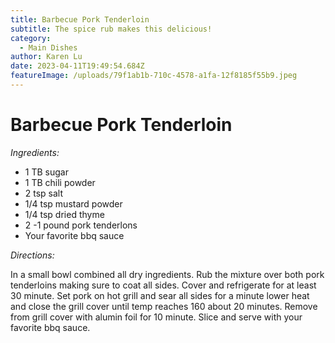 ```yaml
---
title: Barbecue Pork Tenderloin
subtitle: The spice rub makes this delicious!
category:
  - Main Dishes
author: Karen Lu
date: 2023-04-11T19:49:54.684Z
featureImage: /uploads/79f1ab1b-710c-4578-a1fa-12f8185f55b9.jpeg
---
```

# Barbecue Pork Tenderloin

*Ingredients:*

* 1 TB sugar
* 1 TB chili powder
* 2 tsp salt
* 1/4 tsp mustard powder
* 1/4 tsp dried thyme
* 2 -1 pound pork tenderlons
* Your favorite bbq sauce

*Directions:*

In a small bowl combined all dry ingredients. Rub the mixture over both pork tenderloins making sure to coat all sides.  Cover and refrigerate for at least 30 minute.  Set pork on hot grill and sear all sides for a minute  lower heat and close the grill cover until temp reaches 160 about 20 minutes. Remove from grill cover with alumin foil for 10 minute.  Slice and serve with your favorite bbq sauce.